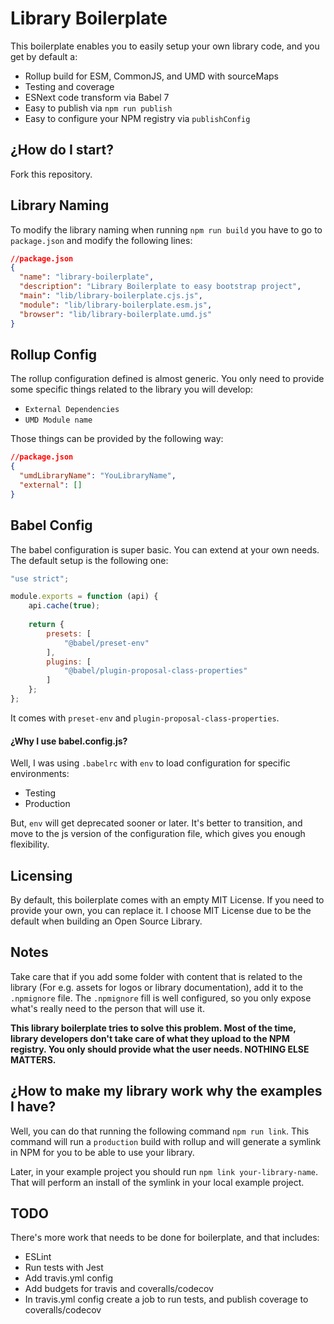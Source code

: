 # Library Boilerplate

This boilerplate enables you to easily setup your own library code, and you get by default a:

- Rollup build for ESM, CommonJS, and UMD with sourceMaps
- Testing and coverage
- ESNext code transform via Babel 7
- Easy to publish via `npm run publish`
- Easy to configure your NPM registry via `publishConfig`

## ¿How do I start?

Fork this repository.

## Library Naming

To modify the library naming when running `npm run build` you have to go to `package.json` and modify the following lines:

```json
//package.json
{
  "name": "library-boilerplate",
  "description": "Library Boilerplate to easy bootstrap project",
  "main": "lib/library-boilerplate.cjs.js",
  "module": "lib/library-boilerplate.esm.js",
  "browser": "lib/library-boilerplate.umd.js"
}
```

## Rollup Config

The rollup configuration defined is almost generic. You only need to provide some specific things related to the library you will develop:

- `External Dependencies`
- `UMD Module name`

Those things can be provided by the following way:

```json
//package.json
{
  "umdLibraryName": "YouLibraryName",
  "external": []
}
```

## Babel Config

The babel configuration is super basic. You can extend at your own needs. The default setup is the following one:

```javascript
"use strict";

module.exports = function (api) {
    api.cache(true);
    
    return {
        presets: [
            "@babel/preset-env"
        ],
        plugins: [
            "@babel/plugin-proposal-class-properties"
        ]
    };
};
```

It comes with `preset-env` and `plugin-proposal-class-properties`. 

#### ¿Why I use babel.config.js?

Well, I was using `.babelrc` with `env` to load configuration for specific environments:

- Testing
- Production

But, `env` will get deprecated sooner or later. It's better to transition, and move to the js version of the configuration file, which gives you enough flexibility.

## Licensing

By default, this boilerplate comes with an empty MIT License. If you need to provide your own, you can replace it. I choose MIT License due to be the default when building an Open Source Library.

## Notes

Take care that if you add some folder with content that is related to the library (For e.g. assets for logos or library documentation), add it to the `.npmignore` file. 
The `.npmignore` fill is well configured, so you only expose what's really need to the person that will use it. 

**This library boilerplate tries to solve this problem. Most of the time, library developers don't take care of what they upload to the NPM registry. You only should provide what the user needs. NOTHING ELSE MATTERS.**

## ¿How to make my library work why the examples I have?

Well, you can do that running the following command `npm run link`. This command will run a `production` build with rollup and will generate a symlink in NPM for you to be able to use your library.

Later, in your example project you should run `npm link your-library-name`. That will perform an install of the symlink in your local example project.

## TODO 

There's more work that needs to be done for boilerplate, and that includes:

- ESLint
- Run tests with Jest
- Add travis.yml config
- Add budgets for travis and coveralls/codecov
- In travis.yml config create a job to run tests, and publish coverage to coveralls/codecov
